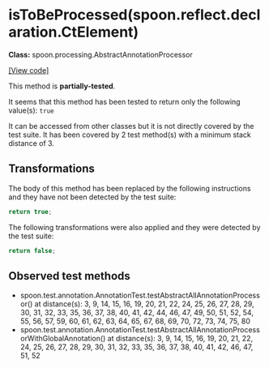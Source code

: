 # isToBeProcessed(spoon.reflect.declaration.CtElement)

**Class:** spoon.processing.AbstractAnnotationProcessor

[[View code]](https://github.com/INRIA/spoon/blob/fd878bc71b73fc1da82356eaa6578f760c70f0de/src/main/java//spoon/processing/AbstractAnnotationProcessor.java#L132)

This method is **partially-tested**.

It seems that this method has been tested to return only the following value(s): `true`


It can be accessed from other classes but it is not directly covered by the test suite. 
It has been covered by 2 test method(s) with a minimum stack distance of 3.

## Transformations


The body of this method has been replaced by the following instructions and they have not been detected by the test suite:

```Java
return true;
```

The following transformations were also applied and they were detected by the test suite:

```Java
return false;
```





## Observed test methods

* spoon.test.annotation.AnnotationTest.testAbstractAllAnnotationProcessor() at distance(s): 3, 9, 14, 15, 16, 19, 20, 21, 22, 24, 25, 26, 27, 28, 29, 30, 31, 32, 33, 35, 36, 37, 38, 40, 41, 42, 44, 46, 47, 49, 50, 51, 52, 54, 55, 56, 57, 59, 60, 61, 62, 63, 64, 65, 67, 68, 69, 70, 72, 73, 74, 75, 80
* spoon.test.annotation.AnnotationTest.testAbstractAllAnnotationProcessorWithGlobalAnnotation() at distance(s): 3, 9, 14, 15, 16, 19, 20, 21, 22, 24, 25, 26, 27, 28, 29, 30, 31, 32, 33, 35, 36, 37, 38, 40, 41, 42, 46, 47, 51, 52

